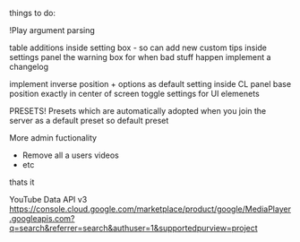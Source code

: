 things to do:

!Play argument parsing

table additions inside setting box - so can add new custom tips inside settings panel
the warning box for when bad stuff happen
implement a changelog

implement inverse position + options as default setting inside CL panel base
position exactly in center of screen toggle settings for UI elemenets

PRESETS!
Presets which are automatically adopted when you join the server as a default preset so default preset

More admin fuctionality
 - Remove all a users videos
 - etc

thats it


YouTube Data API v3
https://console.cloud.google.com/marketplace/product/google/MediaPlayer.googleapis.com?q=search&referrer=search&authuser=1&supportedpurview=project